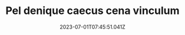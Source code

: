 ---
title: "Pel denique caecus cena vinculum"
date: 2023-07-01T07:45:51.041Z
permalink: "/pel-denique-caecus-cena-vinculum/"
---